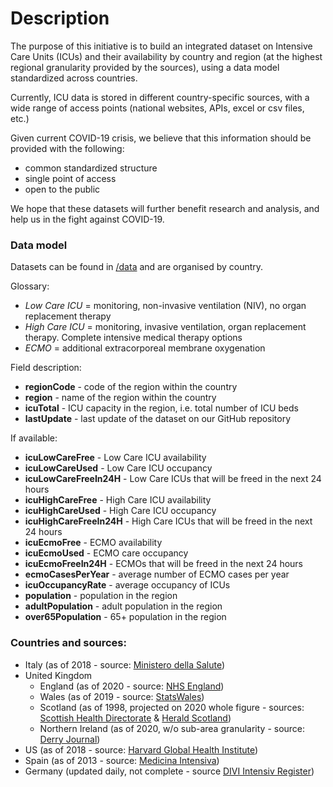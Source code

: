 # Description

The purpose of this initiative is to build an integrated dataset on Intensive Care Units (ICUs) and their availability by country and region (at the highest regional granularity provided by the sources), using a data model standardized across countries.

Currently, ICU data is stored in different country-specific sources, with a wide range of access points (national websites, APIs, excel or csv files, etc.)

Given current COVID-19 crisis, we believe that this information should be provided with the following: 
* common standardized structure
* single point of access
* open to the public 

We hope that these datasets will further benefit research and analysis, and help us in the fight against COVID-19.


### Data model

Datasets can be found in [/data](https://github.com/saccodd/intensive-care-unit-availability/tree/master/data) and are organised by country.

Glossary:
- *Low Care ICU* = monitoring, non-invasive ventilation (NIV), no organ replacement therapy
- *High Care ICU* = monitoring, invasive ventilation, organ replacement therapy. Complete intensive medical therapy options
- *ECMO* = additional extracorporeal membrane oxygenation

Field description:
* **regionCode** - code of the region within the country
* **region** - name of the region within the country
* **icuTotal** - ICU capacity in the region, i.e. total number of ICU beds
* **lastUpdate** - last update of the dataset on our GitHub repository

If available:
* **icuLowCareFree** - Low Care ICU availability
* **icuLowCareUsed** - Low Care ICU occupancy
* **icuLowCareFreeIn24H** - Low Care ICUs that will be freed in the next 24 hours
* **icuHighCareFree** - High Care ICU availability
* **icuHighCareUsed** - High Care ICU occupancy
* **icuHighCareFreeIn24H** - High Care ICUs that will be freed in the next 24 hours
* **icuEcmoFree** - ECMO availability
* **icuEcmoUsed** - ECMO care occupancy
* **icuEcmoFreeIn24H** - ECMOs that will be freed in the next 24 hours
* **ecmoCasesPerYear** - average number of ECMO cases per year
* **icuOccupancyRate** - average occupancy of ICUs
* **population** - population in the region
* **adultPopulation** - adult population in the region
* **over65Population** - 65+ population in the region

### Countries and sources:
- Italy (as of 2018 - source: [Ministero della Salute](http://www.dati.salute.gov.it/dati/dettaglioDataset.jsp?menu=dati&idPag=96))
- United Kingdom
  - England (as of 2020 - source: [NHS England](https://www.england.nhs.uk/statistics/statistical-work-areas/critical-care-capacity/critical-care-bed-capacity-and-urgent-operations-cancelled-2019-20-data/))
  - Wales (as of 2019 - source: [StatsWales](https://statswales.gov.wales/Catalogue/Health-and-Social-Care/NHS-Hospital-Activity/NHS-Beds/nhsbeds-by-organisation-site))
  - Scotland (as of 1998, projected on 2020 whole figure - sources: [Scottish Health Directorate](https://www.sehd.scot.nhs.uk/publications/report.PDF) & [Herald Scotland](https://www.heraldscotland.com/news/18295827.coronavirus-scotland-needs-double-intensive-care-beds-says-freeman/))
  - Northern Ireland (as of 2020, w/o sub-area granularity - source: [Derry Journal](https://www.derryjournal.com/health/coronavirus-ni-all-100-critical-care-beds-northern-ireland-could-be-used-fight-covid-19-2048283))
- US (as of 2018 - source: [Harvard Global Health Institute](https://globalepidemics.org/our-data/hospital-capacity/))
- Spain (as of 2013 - source: [Medicina Intensiva](https://www.medintensiva.org/en-pdf-S2173572713000878))
- Germany (updated daily, not complete - source [DIVI Intensiv Register](https://www.intensivregister.de/#/intensivregister))
